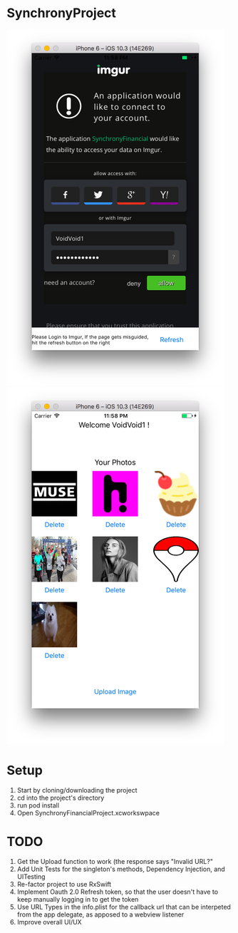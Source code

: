 # SynchronyProject

![Login](/image1.png?raw=true "Optional Title")
![Home](/image2.png?raw=true "Optional Title")


# Setup
1. Start by cloning/downloading the project
2. cd into the project's directory
3. run pod install
4. Open SynchronyFinancialProject.xcworkswpace

# TODO

1. Get the Upload function to work (the response says "Invalid URL?"
2. Add Unit Tests for the singleton's methods, Dependency Injection, and UITesting
3. Re-factor project to use RxSwift
4. Implement Oauth 2.0 Refresh token, so that the user doesn't have to keep manually logging in to get the token
5. Use URL Types in the info.plist for the callback url that can be interpeted from the app delegate, as apposed to a webview listener
6. Improve overall UI/UX
